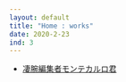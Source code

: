 ```yaml
---
layout: default
title: "Home : works"
date: 2020-2-23
ind: 3
---
```


- [凄腕編集者モンテカルロ君](https://nakashimas.github.io/docs/works/greatauthorm.html)